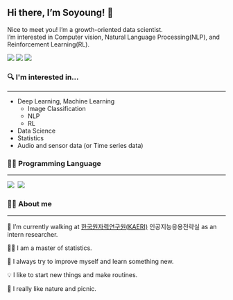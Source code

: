 ## Hi there, I’m Soyoung! 👋

Nice to meet you! I’m a growth-oriented data scientist.  
I’m interested in Computer vision, Natural Language Processing(NLP), and Reinforcement Learning(RL).
<p>
<a href="https://sotudy.tistory.com/"><img src="https://img.shields.io/badge/My blog-A9BCF5?style=flat-square&logo=GitHub Sponsors&logoColor=white&link=https://sotudy.tistory.com/"/></a>  
<a href="https://soyoung24.github.io/"><img src="https://img.shields.io/badge/Homepage-D0A9F5?style=flat-square&logo=Home Assistant&logoColor=white&link=https://soyoung24.github.io/"/></a>  
<a href="isy92123@gmail.com"><img src="https://img.shields.io/badge/Gmail-d14836?style=flat-square&logo=Gmail&logoColor=white&link=mailto:isy92123@gmail.com)"/></a>
</p>

### 🔍 I'm interested in...
___
- Deep Learning, Machine Learning
    - Image Classification
    - NLP
    - RL
- Data Science
- Statistics
- Audio and sensor data (or Time series data)

### 👩‍💻 Programming Language
___
<p>
<img src="https://img.shields.io/badge/Python-#3776AB?style=flat-square&logo=Python&logoColor=white"/></a>&nbsp
<img src="https://img.shields.io/badge/R-#276DC3?style=flat-square&logo=R&logoColor=white"/></a>&nbsp
</p>


### 🙋‍♀️ About me
____
🏢 I’m currently walking at [한국원자력연구원(KAERI)](https://www.kaeri.re.kr/) 인공지능응용전략실 as an intern researcher.

👩‍🎓 I am a master of statistics.

🚀 I always try to improve myself and learn something new.

💡 I like to start new things and make routines.

🌱 I really like nature and picnic.







